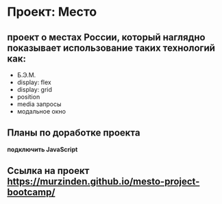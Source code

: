 # Проект: Место

## **проект о местах России, который наглядно показывает использование таких технологий как:**
- Б.Э.М.
- display: flex
- display: grid
- position
- media запросы
- модальное окно
## Планы по доработке проекта
**подключить JavaScript**
## Ссылка на проект  https://murzinden.github.io/mesto-project-bootcamp/


